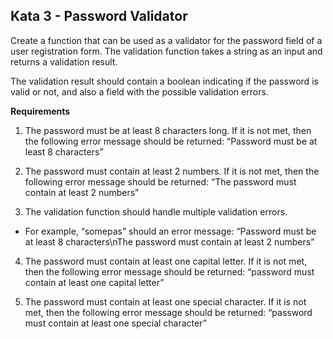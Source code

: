 ## Kata 3 - Password Validator


Create a function that can be used as a validator for the password field of a user registration form. The validation 
function takes a string as an input and returns a validation result. 

The validation result should contain a boolean indicating if the password is valid or not, and also a field with the possible validation errors.

**Requirements**

1. The password must be at least 8 characters long. If it is not met, then the following error message should be returned: “Password must be at least 8 characters”

2. The password must contain at least 2 numbers. If it is not met, then the following error message should be returned: “The password must contain at least 2 numbers”

3. The validation function should handle multiple validation errors.

* For example, “somepas” should an error message: “Password must be at least 8 characters\nThe password must contain at least 2 numbers”

4. The password must contain at least one capital letter. If it is not met, then the following error message should be returned: “password must contain at least one capital letter”

5. The password must contain at least one special character. If it is not met, then the following error message should be returned: “password must contain at least one special character”